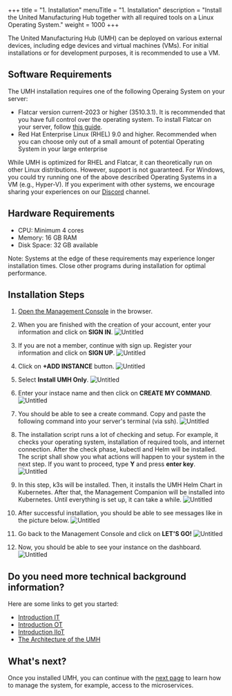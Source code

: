 +++
title = "1. Installation"
menuTitle = "1. Installation"
description = "Install the United Manufacturing Hub together with all required tools on a Linux Operating System."
weight = 1000
+++


The United Manufacturing Hub (UMH) can be deployed on various external devices, including edge devices and virtual machines (VMs). For initial installations or for development purposes, it is recommended to use a VM.

## Software Requirements
The UMH installation requires one of the following Operaing System on your server:
- Flatcar version current-2023 or higher (3510.3.1). It is recommended that you have full control over the operating system. To install Flatcar on your server, follow [this guide](https://umh.docs.umh.app/docs/production-guide/installation/flatcar-installation-bare-metal/). <!-- This article needs to be merged together https://umh.docs.umh.app/docs/production-guide/installation/flatcar-installation-virtual-machine/ https://learn.umh.app/course/flatcar-installation-on-proxmox/ -->
- Red Hat Enterprise Linux (RHEL) 9.0 and higher. Recommended when you can choose only out of a small amount of potential Operating System in your large enterprise

While UMH is optimized for RHEL and Flatcar, it can theoretically run on other Linux distributions. However, support is not guaranteed. For Windows, you could try running one of the above described Operating Systems in a VM (e.g., Hyper-V). If you experiment with other systems, we encourage sharing your experiences on our [Discord](https://discord.gg/F9mqkZnm9d) channel. 

## Hardware Requirements

- CPU: Minimum 4 cores
- Memory: 16 GB RAM
- Disk Space: 32 GB available

Note: Systems at the edge of these requirements may experience longer installation times. Close other programs during installation for optimal performance.

## Installation Steps

1. [Open the Management Console](https://management.umh.app/) in the browser.

2. When you are finished with the creation of your account, enter your information and click on **SIGN IN**.
![Untitled](/images/getstarted/installation/signin.png)

3. If you are not a member, continue with sign up. Register your information and click on **SIGN UP**.
![Untitled](/images/getstarted/installation/signup.png)

4. Click on **+ADD INSTANCE** button.
![Untitled](/images/getstarted/installation/dashboard.png)

5. Select **Install UMH Only**.
![Untitled](/images/getstarted/installation/addinstance.png)

6. Enter your instace name and then click on **CREATE MY COMMAND**.
![Untitled](/images/getstarted/installation/entername.png)

7. You should be able to see a create command. Copy and paste the following command into your server's terminal (via ssh).
![Untitled](/images/getstarted/installation/command.png)

8. The installation script runs a lot of checking and setup. For example, it checks your operating system, installation of required tools, and internet connection. After the check phase, kubectl and Helm will be installed. The script shall show you what actions will happen to your system in the next step. If you want to proceed, type **Y** and press **enter key**.
![Untitled](/images/getstarted/installation/checking.png)

9. In this step, k3s will be installed. Then, it installs the UMH Helm Chart in Kubernetes. After that, the Management Companion will be installed into Kubernetes. Until everything is set up, it can take a while.
![Untitled](/images/getstarted/installation/installphase.png)

10. After successful installation, you should be able to see messages like in the picture below.
![Untitled](/images/getstarted/installation/successful.png)

11. Go back to the Management Console and click on **LET'S GO!**
![Untitled](/images/getstarted/installation/letsgo.png)

12. Now, you should be able to see your instance on the dashboard.
![Untitled](/images/getstarted/installation/newinstance.png)

<!-- Show how it does now look like. What does this command now do? When is it finished? How can I see if it is finished 

What happens in the install script:
- a lot of checking
- installes basic tools for manageing KUbernetes like Helm and kubectl
- installs k3s (Kubernetes)
- Installs the UMH Helm Chart into Kubernetes
- Installs the Management Companion into Kubernetes
- Waits until everything is setup 

-->

## Do you need more technical background information?

  Here are some links to get you started:

  - [Introduction IT](https://learn.umh.app/course/introduction-into-it-ot-information-technology/)
  - [Introduction OT](https://learn.umh.app/course/introduction-into-it-ot-operational-technology-ot/)
  - [Introduction IIoT](https://learn.umh.app/course/introduction-into-it-ot-industrial-internet-of-things-iiot/)
  - [The Architecture of the UMH](https://umh.docs.umh.app/docs/architecture/)    

## What's next?

  Once you installed UMH, you can continue with the
  [next page](/docs/getstarted/managingthesystem) to learn how to manage the system, for example, access to the microservices.